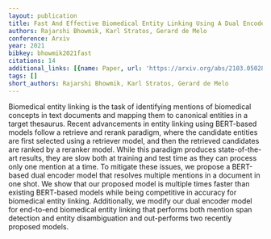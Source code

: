 ```yaml
---
layout: publication
title: Fast And Effective Biomedical Entity Linking Using A Dual Encoder
authors: Rajarshi Bhowmik, Karl Stratos, Gerard de Melo
conference: Arxiv
year: 2021
bibkey: bhowmik2021fast
citations: 14
additional_links: [{name: Paper, url: 'https://arxiv.org/abs/2103.05028'}]
tags: []
short_authors: Rajarshi Bhowmik, Karl Stratos, Gerard de Melo
---
```

Biomedical entity linking is the task of identifying mentions of biomedical
concepts in text documents and mapping them to canonical entities in a target
thesaurus. Recent advancements in entity linking using BERT-based models follow
a retrieve and rerank paradigm, where the candidate entities are first selected
using a retriever model, and then the retrieved candidates are ranked by a
reranker model. While this paradigm produces state-of-the-art results, they are
slow both at training and test time as they can process only one mention at a
time. To mitigate these issues, we propose a BERT-based dual encoder model that
resolves multiple mentions in a document in one shot. We show that our proposed
model is multiple times faster than existing BERT-based models while being
competitive in accuracy for biomedical entity linking. Additionally, we modify
our dual encoder model for end-to-end biomedical entity linking that performs
both mention span detection and entity disambiguation and out-performs two
recently proposed models.